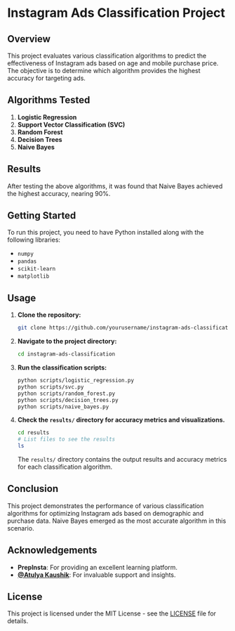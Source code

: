 # Instagram Ads Classification Project

## Overview

This project evaluates various classification algorithms to predict the effectiveness of Instagram ads based on age and mobile purchase price. The objective is to determine which algorithm provides the highest accuracy for targeting ads.

## Algorithms Tested

1. **Logistic Regression**
2. **Support Vector Classification (SVC)**
3. **Random Forest**
4. **Decision Trees**
5. **Naive Bayes**

## Results

After testing the above algorithms, it was found that Naive Bayes achieved the highest accuracy, nearing 90%.

## Getting Started

To run this project, you need to have Python installed along with the following libraries:

- `numpy`
- `pandas`
- `scikit-learn`
- `matplotlib`

## Usage

1. **Clone the repository:**

    ```bash
    git clone https://github.com/yourusername/instagram-ads-classification.git
    ```

2. **Navigate to the project directory:**

    ```bash
    cd instagram-ads-classification
    ```

3. **Run the classification scripts:**

    ```bash
    python scripts/logistic_regression.py
    python scripts/svc.py
    python scripts/random_forest.py
    python scripts/decision_trees.py
    python scripts/naive_bayes.py
    ```

4. **Check the `results/` directory for accuracy metrics and visualizations.**

    ```bash
    cd results
    # List files to see the results
    ls
    ```

    The `results/` directory contains the output results and accuracy metrics for each classification algorithm.

## Conclusion

This project demonstrates the performance of various classification algorithms for optimizing Instagram ads based on demographic and purchase data. Naive Bayes emerged as the most accurate algorithm in this scenario.

## Acknowledgements

- **PrepInsta**: For providing an excellent learning platform.
- **[@Atulya Kaushik](#)**: For invaluable support and insights.

## License

This project is licensed under the MIT License - see the [LICENSE](LICENSE) file for details.

